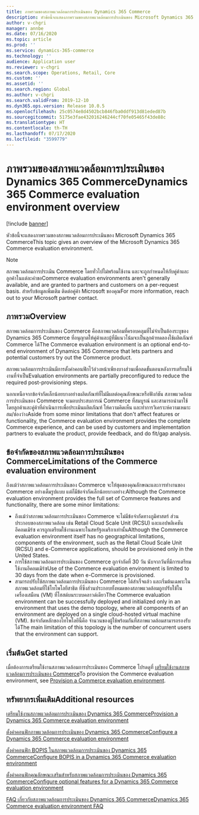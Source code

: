 ```yaml
---
title: ภาพรวมของสภาพแวดล้อมการประเมินของ Dynamics 365 Commerce
description: หัวข้อนี้จะแสดงภาพรวมของสภาพแวดล้อมการประเมินของ Microsoft Dynamics 365 Commerce
author: v-chgri
manager: annbe
ms.date: 07/16/2020
ms.topic: article
ms.prod: ''
ms.service: dynamics-365-commerce
ms.technology: ''
audience: Application user
ms.reviewer: v-chgri
ms.search.scope: Operations, Retail, Core
ms.custom: ''
ms.assetid: ''
ms.search.region: Global
ms.author: v-chgri
ms.search.validFrom: 2019-12-10
ms.dyn365.ops.version: Release 10.0.5
ms.openlocfilehash: 25c0574e8d4502bcb846fba0ddf913d81eded87b
ms.sourcegitcommit: 5175e3fae432016246244cf70fe05465f43de88c
ms.translationtype: HT
ms.contentlocale: th-TH
ms.lasthandoff: 07/17/2020
ms.locfileid: "3599779"
---
```

# <a name="dynamics-365-commerce-evaluation-environment-overview"></a><span data-ttu-id="c6072-103">ภาพรวมของสภาพแวดล้อมการประเมินของ Dynamics 365 Commerce</span><span class="sxs-lookup"><span data-stu-id="c6072-103">Dynamics 365 Commerce evaluation environment overview</span></span>

[!include [banner](includes/banner.md)]

<span data-ttu-id="c6072-104">หัวข้อนี้จะแสดงภาพรวมของสภาพแวดล้อมการประเมินของ Microsoft Dynamics 365 Commerce</span><span class="sxs-lookup"><span data-stu-id="c6072-104">This topic gives an overview of the Microsoft Dynamics 365 Commerce evaluation environment.</span></span>

> [!NOTE]
> <span data-ttu-id="c6072-105">สภาพแวดล้อมการประเมิน Commerce โดยทั่วไปไม่พร้อมใช้งาน และจะถูกกำหนดให้กับคู่ค้าและลูกค้าในแต่ละคำขอ</span><span class="sxs-lookup"><span data-stu-id="c6072-105">Commerce evaluation environments aren't generally available, and are granted to partners and customers on a per-request basis.</span></span> <span data-ttu-id="c6072-106">สำหรับข้อมูลเพิ่มเติม ติดต่อคู่ค้า Microsoft ของคุณ</span><span class="sxs-lookup"><span data-stu-id="c6072-106">For more information, reach out to your Microsoft partner contact.</span></span>

## <a name="overview"></a><span data-ttu-id="c6072-107">ภาพรวม</span><span class="sxs-lookup"><span data-stu-id="c6072-107">Overview</span></span>

<span data-ttu-id="c6072-108">สภาพแวดล้อมการประเมินของ Commerce คือสภาพแวดล้อมที่ครอบคลุมที่ไม่จำเป็นต้องระบุของ Dynamics 365 Commerce ที่อนุญาตให้คู่ค้าและผู้ที่มีแนวโน้มจะเป็นลูกค้าทดลองใช้ผลิตภัณฑ์ Commerce ได้</span><span class="sxs-lookup"><span data-stu-id="c6072-108">The Commerce evaluation environment is an optional end-to-end environment of Dynamics 365 Commerce that lets partners and potential customers try out the Commerce product.</span></span>

<span data-ttu-id="c6072-109">สภาพแวดล้อมการประเมินมีการตั้งค่าคอนฟิกไว้ล่วงหน้าเพียงบางส่วนเพื่อลดขั้นตอนหลังการเตรียมใช้งานที่จำเป็น</span><span class="sxs-lookup"><span data-stu-id="c6072-109">Evaluation environments are partially preconfigured to reduce the required post-provisioning steps.</span></span>

<span data-ttu-id="c6072-110">นอกเหนือจากข้อจำกัดเล็กน้อยบางอย่างผลิตภัณฑ์ที่ไม่มีผลต่อคุณลักษณะหรือฟังก์ชัน สภาพแวดล้อมการประเมินของ Commerce จะมอบประสบการณ์ Commerce ที่สมบูรณ์ และสามารถนำมาใช้โดยลูกค้าและคู่ค้าที่ดำเนินการเพื่อประเมินผลิตภัณฑ์ ให้ความคิดเห็น และทำการวิเคราะห์ความเหมาะสม/ช่องว่าง</span><span class="sxs-lookup"><span data-stu-id="c6072-110">Aside from some minor limitations that don't affect features or functionality, the Commerce evaluation environment provides the complete Commerce experience, and can be used by customers and implementation partners to evaluate the product, provide feedback, and do fit/gap analysis.</span></span>

## <a name="limitations-of-the-commerce-evaluation-environment"></a><span data-ttu-id="c6072-111">ข้อจำกัดของสภาพแวดล้อมการประเมินของ Commerce</span><span class="sxs-lookup"><span data-stu-id="c6072-111">Limitations of the Commerce evaluation environment</span></span>

<span data-ttu-id="c6072-112">ถึงแม้ว่าสภาพแวดล้อมการประเมินของ Commerce จะให้ชุดของคุณลักษณะและการทำงานของ Commerce อย่างเต็มรูปแบบ แต่ก็มีข้อจำกัดเล็กน้อยบางอย่าง:</span><span class="sxs-lookup"><span data-stu-id="c6072-112">Although the Commerce evaluation environment provides the full set of Commerce features and functionality, there are some minor limitations:</span></span>

- <span data-ttu-id="c6072-113">ถึงแม้ว่าสภาพแวดล้อมการประเมินของ Commerce จะไม่มีข้อจำกัดทางภูมิศาสตร์ ส่วนประกอบของสภาพแวดล้อม เช่น Retail Cloud Scale Unit (RCSU) และแอปพลิเคชันอีคอมเมิร์ซ ควรถูกเตรียมใช้งานเฉพาะในสหรัฐอเมริกาเท่านั้น</span><span class="sxs-lookup"><span data-stu-id="c6072-113">Although the Commerce evaluation environment itself has no geographical limitations, components of the environment, such as the Retail Cloud Scale Unit (RCSU) and e-Commerce applications, should be provisioned only in the United States.</span></span>
- <span data-ttu-id="c6072-114">การใช้สภาพแวดล้อมการประเมินของ Commerce ถูกจำกัดที่ 30 วัน นับจากวันที่มีการเตรียมใช้งานอีคอมเมิร์ซ</span><span class="sxs-lookup"><span data-stu-id="c6072-114">Use of the Commerce evaluation environment is limited to 30 days from the date when e-Commerce is provisioned.</span></span>
- <span data-ttu-id="c6072-115">สามารถปรับใช้สภาพแวดล้อมการประเมินของ Commerce ได้สำเร็จแล้ว และเริ่มต้นเฉพาะในสภาพแวดล้อมที่ใช้โทโพโลยีสาธิต ที่ซึ่งส่วนประกอบทั้งหมดของสภาพแวดล้อมถูกปรับใช้ในเครื่องเสมือน (VM) ที่โฮสต์บนระบบคลาวด์เดียว</span><span class="sxs-lookup"><span data-stu-id="c6072-115">The Commerce evaluation environment can be successfully deployed and initialized only in an environment that uses the demo topology, where all components of an environment are deployed on a single cloud-hosted virtual machine (VM).</span></span> <span data-ttu-id="c6072-116">ข้อจำกัดหลักของโทโพโลยีนี้คือ จำนวนของผู้ใช้พร้อมกันที่สภาพแวดล้อมสามารถรองรับได้</span><span class="sxs-lookup"><span data-stu-id="c6072-116">The main limitation of this topology is the number of concurrent users that the environment can support.</span></span>

## <a name="get-started"></a><span data-ttu-id="c6072-117">เริ่มต้น</span><span class="sxs-lookup"><span data-stu-id="c6072-117">Get started</span></span>

<span data-ttu-id="c6072-118">เมื่อต้องการเตรียมใช้งานสภาพแวดล้อมการประเมินของ Commerce โปรดดูที่ [เตรียมใช้งานสภาพแวดล้อมการประเมินของ Commerce](provisioning-guide.md)</span><span class="sxs-lookup"><span data-stu-id="c6072-118">To provision the Commerce evaluation environment, see [Provision a Commerce evaluation environment](provisioning-guide.md).</span></span>

## <a name="additional-resources"></a><span data-ttu-id="c6072-119">ทรัพยากรเพิ่มเติม</span><span class="sxs-lookup"><span data-stu-id="c6072-119">Additional resources</span></span>

[<span data-ttu-id="c6072-120">เตรียมใช้งานสภาพแวดล้อมการประเมินของ Dynamics 365 Commerce</span><span class="sxs-lookup"><span data-stu-id="c6072-120">Provision a Dynamics 365 Commerce evaluation environment</span></span>](provisioning-guide.md)

[<span data-ttu-id="c6072-121">ตั้งค่าคอนฟิกภาพแวดล้อมการประเมินของ Dynamics 365 Commerce</span><span class="sxs-lookup"><span data-stu-id="c6072-121">Configure a Dynamics 365 Commerce evaluation environment</span></span>](cpe-post-provisioning.md)

[<span data-ttu-id="c6072-122">ตั้งค่าคอนฟิก BOPIS ในสภาพแวดล้อมการประเมินของ Dynamics 365 Commerce</span><span class="sxs-lookup"><span data-stu-id="c6072-122">Configure BOPIS in a Dynamics 365 Commerce evaluation environment</span></span>](cpe-bopis.md)

[<span data-ttu-id="c6072-123">ตั้งค่าคอนฟิกคุณลักษณะเสริมสำหรับสภาพแวดล้อมการประเมินของ Dynamics 365 Commerce</span><span class="sxs-lookup"><span data-stu-id="c6072-123">Configure optional features for a Dynamics 365 Commerce evaluation environment</span></span>](cpe-optional-features.md)

[<span data-ttu-id="c6072-124">FAQ เกี่ยวกับสภาพแวดล้อมการประเมินของ Dynamics 365 Commerce</span><span class="sxs-lookup"><span data-stu-id="c6072-124">Dynamics 365 Commerce evaluation environment FAQ</span></span>](cpe-faq.md)
